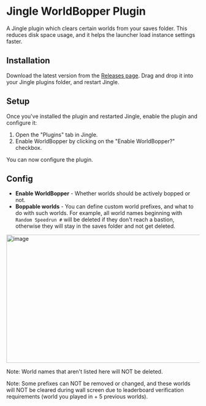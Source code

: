 # Jingle WorldBopper Plugin
A Jingle plugin which clears certain worlds from your saves folder. This reduces disk space usage, and it helps the launcher load instance settings faster.

## Installation
Download the latest version from the [Releases page](https://github.com/marin774/Jingle-Worldbopper-Plugin/releases). Drag and drop it into your Jingle plugins folder, and restart Jingle.

## Setup
Once you've installed the plugin and restarted Jingle, enable the plugin and configure it:
1. Open the "Plugins" tab in Jingle.
2. Enable WorldBopper by clicking on the "Enable WorldBopper?" checkbox.
   
You can now configure the plugin.

## Config
- **Enable WorldBopper** - Whether worlds should be actively bopped or not.
- **Boppable worlds** - You can define custom world prefixes, and what to do with such worlds. For example, all world names beginning with `Random Speedrun #` will be deleted if they don't reach a bastion, otherwise they will stay in the saves folder and not get deleted. 

<img width="529" height="334" alt="image" src="https://github.com/user-attachments/assets/fd69deef-3c43-4e37-9834-0516ced5a76f" />

Note: World names that aren't listed here will NOT be deleted.

Note: Some prefixes can NOT be removed or changed, and these worlds will NOT be cleared during wall screen due to leaderboard verification requirements (world you played in + 5 previous worlds).
